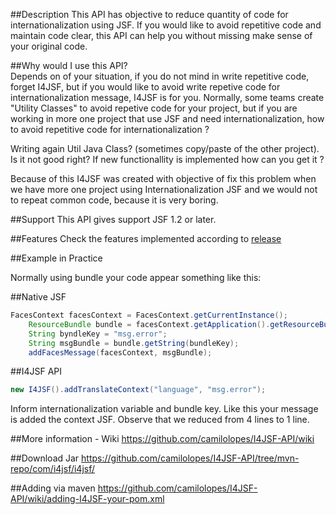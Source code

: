 ##Description
This API has objective to reduce quantity of code for internationalization using JSF. If you would like to avoid repetitive code and maintain code clear, this API can help you without missing make sense of your original code. 

##Why would I use this API? <br/>
Depends on of your situation, if you do not mind in write repetitive code, forget I4JSF, but if you would like to avoid write repetive code for internationalization message, I4JSF is for you. Normally, some teams create "Utility Classes" to avoid repetive code for your project, but if you are working in more one project that use JSF and need internationalization, how to avoid repetitive code for internationalization ? <br />

Writing again Util Java Class? (sometimes copy/paste of the other project). Is it not good right? If new functionallity is implemented how can you get it ? 

Because of this I4JSF was created with objective of fix this problem when we have more one project using Internationalization JSF and we would not to repeat common code, because it is very boring. 

##Support 
This API gives support JSF 1.2 or later. 

##Features
Check the features implemented according to [release](https://github.com/camilolopes/I4JSF-API.wiki.git)

##Example in Practice 

Normally using bundle your code appear something like this: 

##Native JSF
```java
FacesContext facesContext = FacesContext.getCurrentInstance();
	ResourceBundle bundle = facesContext.getApplication().getResourceBundle(facesContext, "language");
	String byndleKey = "msg.error";
	String msgBundle = bundle.getString(bundleKey);
	addFacesMessage(facesContext, msgBundle);
```	
##I4JSF API
```java
new I4JSF().addTranslateContext("language", "msg.error");
```

Inform internationalization variable  and bundle key. Like this your message is added the context JSF. 
Observe that we reduced from 4 lines to 1 line. 

##More information - Wiki
https://github.com/camilolopes/I4JSF-API/wiki

##Download Jar
https://github.com/camilolopes/I4JSF-API/tree/mvn-repo/com/i4jsf/i4jsf/

##Adding via maven 
https://github.com/camilolopes/I4JSF-API/wiki/adding-I4JSF-your-pom.xml

